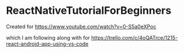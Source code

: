 # ReactNativeTutorialForBeginners

Created for https://www.youtube.com/watch?v=0-S5a0eXPoc

which I am following along with for https://trello.com/c/4oQATrce/1215-react-android-app-using-vs-code